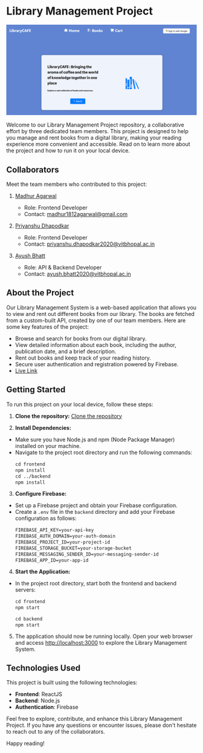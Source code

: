 # Library Management Project

![Library Management](Thumbnail.png)

Welcome to our Library Management Project repository, a collaborative effort by three dedicated team members. This project is designed to help you manage and rent books from a digital library, making your reading experience more convenient and accessible. Read on to learn more about the project and how to run it on your local device.

## Collaborators

Meet the team members who contributed to this project:

1. [Madhur Agarwal](https://github.com/AgarwalMaddy)
   - Role: Frontend Developer 
   - Contact: madhur1812agarwal@gmail.com

2. [Priyanshu Dhapodkar](https://github.com/priyanshu070702)
   - Role: Frontend Developer
   - Contact: priyanshu.dhapodkar2020@vitbhopal.ac.in

3. [Ayush Bhatt](https://github.com/alternateAyush)
   - Role: API & Backend Developer
   - Contact: ayush.bhatt2020@vitbhopal.ac.in

## About the Project

Our Library Management System is a web-based application that allows you to view and rent out different books from our library. The books are fetched from a custom-built API, created by one of our team members. Here are some key features of the project:

- Browse and search for books from our digital library.
- View detailed information about each book, including the author, publication date, and a brief description.
- Rent out books and keep track of your reading history.
- Secure user authentication and registration powered by Firebase.
- [Live Link](https://dev-rev-task-lilac.vercel.app/)

## Getting Started

To run this project on your local device, follow these steps:

1. **Clone the repository:**
[Clone the repository](https://github.com/AgarwalMaddy/Dev-Rev-Task.git)


2. **Install Dependencies:**
- Make sure you have Node.js and npm (Node Package Manager) installed on your machine.
- Navigate to the project root directory and run the following commands:
  ```
  cd frontend
  npm install
  cd ../backend
  npm install
  ```

3. **Configure Firebase:**
- Set up a Firebase project and obtain your Firebase configuration.
- Create a `.env` file in the `backend` directory and add your Firebase configuration as follows:
  ```env
  FIREBASE_API_KEY=your-api-key
  FIREBASE_AUTH_DOMAIN=your-auth-domain
  FIREBASE_PROJECT_ID=your-project-id
  FIREBASE_STORAGE_BUCKET=your-storage-bucket
  FIREBASE_MESSAGING_SENDER_ID=your-messaging-sender-id
  FIREBASE_APP_ID=your-app-id
  ```

4. **Start the Application:**
- In the project root directory, start both the frontend and backend servers:
  ```
  cd frontend
  npm start
  ```
  ```
  cd backend
  npm start
  ```

5. The application should now be running locally. Open your web browser and access [http://localhost:3000](http://localhost:3000) to explore the Library Management System.

## Technologies Used

This project is built using the following technologies:

- **Frontend**: ReactJS
- **Backend**: Node.js
- **Authentication**: Firebase

Feel free to explore, contribute, and enhance this Library Management Project. If you have any questions or encounter issues, please don't hesitate to reach out to any of the collaborators.

Happy reading!
